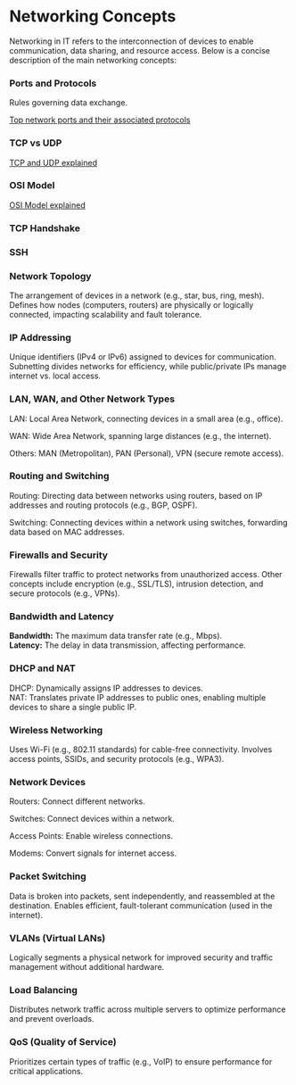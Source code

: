 # Networking Concepts

Networking in IT refers to the interconnection of devices to enable communication, data sharing, and resource access. Below is a concise description of the main networking concepts:

### Ports and Protocols
Rules governing data exchange.

[Top network ports and their associated protocols](ports_and_protocols.md)

### TCP vs UDP

[TCP and UDP explained](tcp_and_udp.md)

### OSI Model

[OSI Model explained](osi_model.md)

### TCP Handshake

### SSH

### Network Topology  
The arrangement of devices in a network (e.g., star, bus, ring, mesh). Defines how nodes (computers, routers) are physically or logically connected, impacting scalability and fault tolerance.

### IP Addressing  
Unique identifiers (IPv4 or IPv6) assigned to devices for communication. Subnetting divides networks for efficiency, while public/private IPs manage internet vs. local access.

### LAN, WAN, and Other Network Types  
LAN: Local Area Network, connecting devices in a small area (e.g., office).  

WAN: Wide Area Network, spanning large distances (e.g., the internet).  

Others: MAN (Metropolitan), PAN (Personal), VPN (secure remote access).

### Routing and Switching  
Routing: Directing data between networks using routers, based on IP addresses and routing protocols (e.g., BGP, OSPF).  

Switching: Connecting devices within a network using switches, forwarding data based on MAC addresses.

### Firewalls and Security  
Firewalls filter traffic to protect networks from unauthorized access. Other concepts include encryption (e.g., SSL/TLS), intrusion detection, and secure protocols (e.g., VPNs).

### Bandwidth and Latency  
**Bandwidth:** The maximum data transfer rate (e.g., Mbps).  
**Latency:** The delay in data transmission, affecting performance.

### DHCP and NAT
DHCP: Dynamically assigns IP addresses to devices.  
NAT: Translates private IP addresses to public ones, enabling multiple devices to share a single public IP.

### Wireless Networking  
Uses Wi-Fi (e.g., 802.11 standards) for cable-free connectivity. Involves access points, SSIDs, and security protocols (e.g., WPA3).

### Network Devices  
Routers: Connect different networks.  

Switches: Connect devices within a network.  

Access Points: Enable wireless connections.  

Modems: Convert signals for internet access.

### Packet Switching  
Data is broken into packets, sent independently, and reassembled at the destination. Enables efficient, fault-tolerant communication (used in the internet).

### VLANs (Virtual LANs)  
Logically segments a physical network for improved security and traffic management without additional hardware.

### Load Balancing  
Distributes network traffic across multiple servers to optimize performance and prevent overloads.

### QoS (Quality of Service)  
Prioritizes certain types of traffic (e.g., VoIP) to ensure performance for critical applications.
